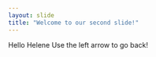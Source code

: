 ```yaml
---
layout: slide
title: "Welcome to our second slide!"
---
```

Hello Helene
Use the left arrow to go back!

